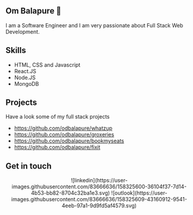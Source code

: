 ## Om Balapure 👋

I am a Software Engineer and I am very passionate about Full Stack Web Development.

## Skills
- HTML, CSS and Javascript
- React.JS
- Node.JS
- MongoDB

## Projects
Have a look some of my full stack projects
- https://github.com/odbalapure/whatzup
- https://github.com/odbalapure/groxeries
- https://github.com/odbalapure/bookmyseats
- https://github.com/odbalapure/fixit

## Get in touch
<div align="center" style="d-flex justify-content-center">
  ![linkedin](https://user-images.githubusercontent.com/83666636/158325600-36104f37-7d14-4b53-bb82-8704c32ba1e3.svg)
  ![outlook](https://user-images.githubusercontent.com/83666636/158325609-43160912-9541-4eeb-97a1-9d9fd5af4579.svg)
</div>

<!--
Here are some ideas to get you started:

- 🔭 I’m currently working on ... a side project
- 🌱 I’m currently learning ... MERN stack
- 💬 Ask me about ... Anything
- 📫 How to reach me: ... ombalapure@outlook.com
- 😄 Pronouns: ... He/Him
- ⚡ Fun fact: ...
-->


